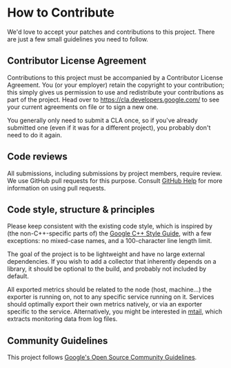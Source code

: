 # How to Contribute

We'd love to accept your patches and contributions to this project. There are
just a few small guidelines you need to follow.

## Contributor License Agreement

Contributions to this project must be accompanied by a Contributor License
Agreement. You (or your employer) retain the copyright to your contribution;
this simply gives us permission to use and redistribute your contributions as
part of the project. Head over to <https://cla.developers.google.com/> to see
your current agreements on file or to sign a new one.

You generally only need to submit a CLA once, so if you've already submitted one
(even if it was for a different project), you probably don't need to do it
again.

## Code reviews

All submissions, including submissions by project members, require review. We
use GitHub pull requests for this purpose. Consult
[GitHub Help](https://help.github.com/articles/about-pull-requests/) for more
information on using pull requests.

## Code style, structure & principles

Please keep consistent with the existing code style, which is inspired
by (the non-C++-specific parts of) the [Google C++ Style
Guide](https://google.github.io/styleguide/cppguide.html), with a few
exceptions: no mixed-case names, and a 100-character line length
limit.

The goal of the project is to be lightweight and have no large
external dependencies. If you wish to add a collector that inherently
depends on a library, it should be optional to the build, and probably
not included by default.

All exported metrics should be related to the node (host, machine...)
the exporter is running on, not to any specific service running on
it. Services should optimally export their own metrics natively, or
via an exporter specific to the service. Alternatively, you might be
interested in [mtail](https://github.com/google/mtail), which extracts
monitoring data from log files.

## Community Guidelines

This project follows [Google's Open Source Community
Guidelines](https://opensource.google.com/conduct/).

